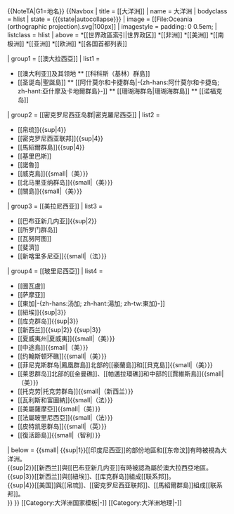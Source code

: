 <noinclude>
{{NoteTA|G1=地名}}
</noinclude>
{{Navbox
| title = [[大洋洲]]
| name = 大洋洲
| bodyclass = hlist
| state = {{{state|autocollapse}}}
| image = [[File:Oceania (orthographic projection).svg|100px]]
| imagestyle = padding: 0 0.5em;
| listclass = hlist
| above = 
*[[世界政區索引|世界政区]]
*[[非洲]]
*[[美洲]]
*[[南极洲]]
*[[亚洲]]
*[[欧洲]]
*[[各国首都列表]]

| group1 = [[澳大拉西亞]]
| list1 = 
* [[澳大利亚]]及其领地
** [[科科斯（基林）群島]]
* [[圣诞岛|聖誕島]]
** [[阿什莫尔和卡捷群岛|-{zh-hans:阿什莫尔和卡捷岛; zh-hant:亞什摩及卡地爾群島}-]]
** [[珊瑚海群岛|珊瑚海群島]]
** [[诺福克岛]]

| group2 = [[密克罗尼西亚岛群|密克羅尼西亞]]
| list2 = 
* [[帛琉]]{{sup|4}}
* [[密克罗尼西亚联邦]]{{sup|4}}
* [[馬紹爾群島]]{{sup|4}}
* [[基里巴斯]]
* [[諾魯]]
* [[威克島]]{{small|（美）}}
* [[北马里亚纳群岛]]{{small|（美）}}
* [[關島]]{{small|（美）}}

| group3 = [[美拉尼西亚]]
| list3 = 
* [[巴布亚新几内亚]]{{sup|2}}
* [[所罗门群岛]]
* [[瓦努阿图]]
* [[斐濟]]
* [[新喀里多尼亞]]{{small|（法）}}

| group4 = [[玻里尼西亞]]
| list4 = 
* [[圖瓦盧]]
* [[萨摩亚]]
* [[東加|-{zh-hans:汤加; zh-hant:湯加; zh-tw:東加}-]]
* [[紐埃]]{{sup|3}}
* [[库克群岛]]{{sup|3}}
* [[新西兰]]{{sup|2}} {{sup|3}}
* [[夏威夷州|夏威夷]]{{small|（美）}}
* [[中途島]]{{small|（美）}}
* [[约翰斯顿环礁]]{{small|（美）}}
* [[菲尼克斯群岛|鳳凰群島]]北部的[[豪蘭島]]和[[貝克島]]{{small|（美）}}
* [[莱恩群岛]]北部的[[金曼礁]]、[[帕邁拉環礁]]和中部的[[賈維斯島]]{{small|（美）}}
* [[托克劳|托克劳群岛]]{{small|（新西兰）}}
* [[瓦利斯和富圖納]]{{small|（法）}}
* [[美屬薩摩亞]]{{small|（美）}}
* [[法屬玻里尼西亞]]{{small|（法）}}
* [[皮特凯恩群岛]]{{small|（英）}}
* [[復活節島]]{{small|（智利）}}

| below = {{small|
{{sup|1}}[[印度尼西亚]]的部份地區和[[东帝汶]]有時被視為大洋洲。<br />
{{sup|2}}[[新西兰]]與[[巴布亚新几内亚]]有時被認為屬於澳大拉西亞地區。<br />
{{sup|3}}[[新西兰]]與[[紐埃]]、[[库克群岛]]組成[[联系邦]]。<br />
{{sup|4}}[[美国]]與[[帛琉]]、[[密克罗尼西亚联邦]]、[[馬紹爾群島]]組成[[联系邦]]。<br />
}}
}}<noinclude>
[[Category:大洋洲国家模板|-]]
[[Category:大洋洲地理|-]]
</noinclude>